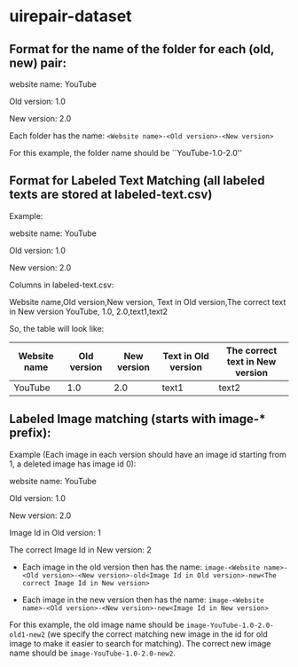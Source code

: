 # uirepair-dataset

## Format for the name of the folder for each (old, new) pair:
website name: YouTube

Old version: 1.0

New version: 2.0

Each folder has the name:
``<Website name>-<Old version>-<New version>``
 
 For this example, the folder name should be ``YouTube-1.0-2.0''


## Format for Labeled Text Matching (all labeled texts are stored at labeled-text.csv)

Example:

website name: YouTube

Old version: 1.0

New version: 2.0

Columns in labeled-text.csv:

Website name,Old version,New version, Text in Old version,The correct text in New version
YouTube, 1.0, 2.0,text1,text2

So, the table will look like:

| Website name | Old version | New version| Text in Old version |The correct text in New version |
| --- | --- | --- | --- | --- |
| YouTube | 1.0 | 2.0 |text1 | text2 |





## Labeled Image matching (starts with image-* prefix):

Example (Each image in each version should have an image id starting from 1, a deleted image has image id 0):

website name: YouTube

Old version: 1.0

New version: 2.0

Image Id in Old version: 1

The correct Image Id in New version: 2

- Each image in the old version then has the name:
``image-<Website name>-<Old version>-<New version>-old<Image Id in Old version>-new<The correct Image Id in New version>``

- Each image in the new version then has the name:
``image-<Website name>-<Old version>-<New version>-new<Image Id in New version>``

For this example, the old image name should be ``image-YouTube-1.0-2.0-old1-new2`` (we specify the correct matching new image in the id for old image to make it easier to search for matching). The correct new image name should be ``image-YouTube-1.0-2.0-new2``.
